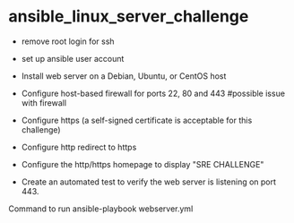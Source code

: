# ansible_linux_server_challenge

- remove root login for ssh
- set up ansible user account

- Install web server on a Debian, Ubuntu, or CentOS host

- Configure host-based firewall for ports 22, 80 and 443 #possible issue with firewall

- Configure https (a self-signed certificate is acceptable for this challenge)
- Configure http redirect to https

- Configure the http/https homepage to display "SRE CHALLENGE"

- Create an automated test to verify the web server is listening on port 443.

Command to run
ansible-playbook webserver.yml
